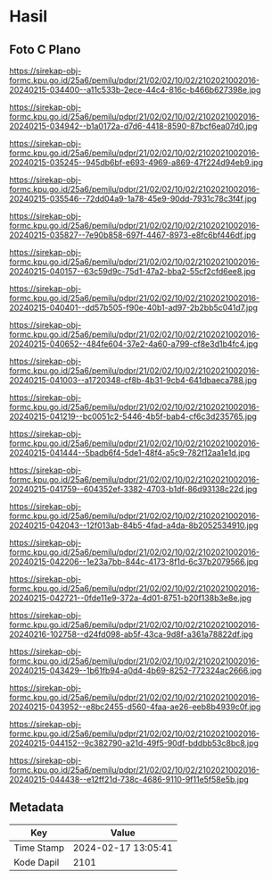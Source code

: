 # Hasil

## Foto C Plano

https://sirekap-obj-formc.kpu.go.id/25a6/pemilu/pdpr/21/02/02/10/02/2102021002016-20240215-034400--a11c533b-2ece-44c4-816c-b466b627398e.jpg

https://sirekap-obj-formc.kpu.go.id/25a6/pemilu/pdpr/21/02/02/10/02/2102021002016-20240215-034942--b1a0172a-d7d6-4418-8590-87bcf6ea07d0.jpg

https://sirekap-obj-formc.kpu.go.id/25a6/pemilu/pdpr/21/02/02/10/02/2102021002016-20240215-035245--945db6bf-e693-4969-a869-47f224d94eb9.jpg

https://sirekap-obj-formc.kpu.go.id/25a6/pemilu/pdpr/21/02/02/10/02/2102021002016-20240215-035546--72dd04a9-1a78-45e9-90dd-7931c78c3f4f.jpg

https://sirekap-obj-formc.kpu.go.id/25a6/pemilu/pdpr/21/02/02/10/02/2102021002016-20240215-035827--7e90b858-697f-4467-8973-e8fc6bf446df.jpg

https://sirekap-obj-formc.kpu.go.id/25a6/pemilu/pdpr/21/02/02/10/02/2102021002016-20240215-040157--63c59d9c-75d1-47a2-bba2-55cf2cfd6ee8.jpg

https://sirekap-obj-formc.kpu.go.id/25a6/pemilu/pdpr/21/02/02/10/02/2102021002016-20240215-040401--dd57b505-f90e-40b1-ad97-2b2bb5c041d7.jpg

https://sirekap-obj-formc.kpu.go.id/25a6/pemilu/pdpr/21/02/02/10/02/2102021002016-20240215-040652--484fe604-37e2-4a60-a799-cf8e3d1b4fc4.jpg

https://sirekap-obj-formc.kpu.go.id/25a6/pemilu/pdpr/21/02/02/10/02/2102021002016-20240215-041003--a1720348-cf8b-4b31-9cb4-641dbaeca788.jpg

https://sirekap-obj-formc.kpu.go.id/25a6/pemilu/pdpr/21/02/02/10/02/2102021002016-20240215-041219--bc0051c2-5446-4b5f-bab4-cf6c3d235765.jpg

https://sirekap-obj-formc.kpu.go.id/25a6/pemilu/pdpr/21/02/02/10/02/2102021002016-20240215-041444--5badb6f4-5de1-48f4-a5c9-782f12aa1e1d.jpg

https://sirekap-obj-formc.kpu.go.id/25a6/pemilu/pdpr/21/02/02/10/02/2102021002016-20240215-041759--604352ef-3382-4703-b1df-86d93138c22d.jpg

https://sirekap-obj-formc.kpu.go.id/25a6/pemilu/pdpr/21/02/02/10/02/2102021002016-20240215-042043--12f013ab-84b5-4fad-a4da-8b2052534910.jpg

https://sirekap-obj-formc.kpu.go.id/25a6/pemilu/pdpr/21/02/02/10/02/2102021002016-20240215-042206--1e23a7bb-844c-4173-8f1d-6c37b2079566.jpg

https://sirekap-obj-formc.kpu.go.id/25a6/pemilu/pdpr/21/02/02/10/02/2102021002016-20240215-042721--0fde11e9-372a-4d01-8751-b20f138b3e8e.jpg

https://sirekap-obj-formc.kpu.go.id/25a6/pemilu/pdpr/21/02/02/10/02/2102021002016-20240216-102758--d24fd098-ab5f-43ca-9d8f-a361a78822df.jpg

https://sirekap-obj-formc.kpu.go.id/25a6/pemilu/pdpr/21/02/02/10/02/2102021002016-20240215-043429--1b61fb94-a0d4-4b69-8252-772324ac2666.jpg

https://sirekap-obj-formc.kpu.go.id/25a6/pemilu/pdpr/21/02/02/10/02/2102021002016-20240215-043952--e8bc2455-d560-4faa-ae26-eeb8b4939c0f.jpg

https://sirekap-obj-formc.kpu.go.id/25a6/pemilu/pdpr/21/02/02/10/02/2102021002016-20240215-044152--9c382790-a21d-49f5-90df-bddbb53c8bc8.jpg

https://sirekap-obj-formc.kpu.go.id/25a6/pemilu/pdpr/21/02/02/10/02/2102021002016-20240215-044438--e12ff21d-738c-4686-9110-9f11e5f58e5b.jpg


## Metadata

| Key        | Value               |
| ---------- | ------------------- |
| Time Stamp | 2024-02-17 13:05:41 |
| Kode Dapil | 2101                |



